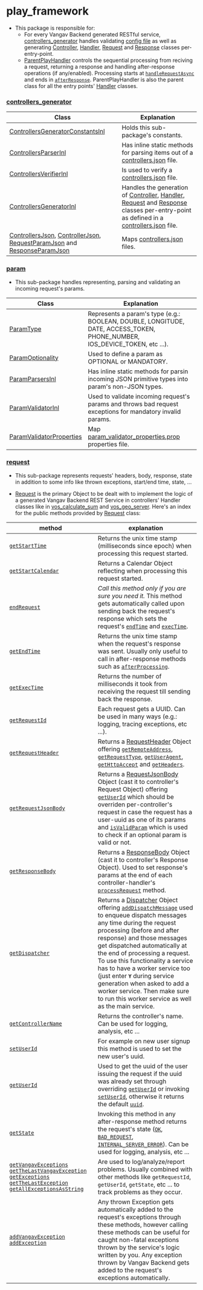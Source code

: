 # play_framework

+ This package is responsible for:
  + For every Vangav Backend generated RESTful service, [controllers_generator](https://github.com/vangav/vos_backend/tree/master/src/com/vangav/backend/play_framework/controllers_generator) handles validating [config file](https://github.com/vangav/vos_geo_server/blob/master/generator_config/controllers.json) as well as generating [Controller](https://github.com/vangav/vos_geo_server/blob/master/app/com/vangav/vos_geo_server/controllers/reverse_geo_code/ControllerReverseGeoCode.java), [Handler](https://github.com/vangav/vos_geo_server/blob/master/app/com/vangav/vos_geo_server/controllers/reverse_geo_code/HandlerReverseGeoCode.java), [Request](https://github.com/vangav/vos_geo_server/blob/master/app/com/vangav/vos_geo_server/controllers/reverse_geo_code/RequestReverseGeoCode.java) and [Response](https://github.com/vangav/vos_geo_server/blob/master/app/com/vangav/vos_geo_server/controllers/reverse_geo_code/ResponseReverseGeoCode.java) classes per-entry-point.
  + [ParentPlayHandler](https://github.com/vangav/vos_backend/blob/master/src/com/vangav/backend/play_framework/ParentPlayHandler.java) controls the sequential processing from reciving a request, returning a response and handling after-response operations (if any/enabled). Processing starts at [`handleRequestAsync`](https://github.com/vangav/vos_backend/blob/master/src/com/vangav/backend/play_framework/ParentPlayHandler.java#L232) and ends in [`afterResponse`](https://github.com/vangav/vos_backend/blob/master/src/com/vangav/backend/play_framework/ParentPlayHandler.java#L612). ParentPlayHandler is also the parent class for all the entry points' [Handler](https://github.com/vangav/vos_geo_server/blob/master/app/com/vangav/vos_geo_server/controllers/reverse_geo_code/HandlerReverseGeoCode.java) classes.

### [controllers_generator](https://github.com/vangav/vos_backend/tree/master/src/com/vangav/backend/play_framework/controllers_generator)

| Class | Explanation |
| ----- | ----------- |
| [ControllersGeneratorConstantsInl](https://github.com/vangav/vos_backend/blob/master/src/com/vangav/backend/play_framework/controllers_generator/ControllersGeneratorConstantsInl.java) | Holds this sub-package's constants. |
| [ControllersParserInl](https://github.com/vangav/vos_backend/blob/master/src/com/vangav/backend/play_framework/controllers_generator/ControllersParserInl.java) | Has inline static methods for parsing items out of a [controllers.json](https://github.com/vangav/vos_geo_server/blob/master/generator_config/controllers.json) file. |
| [ControllersVerifierInl](https://github.com/vangav/vos_backend/blob/master/src/com/vangav/backend/play_framework/controllers_generator/ControllersVerifierInl.java) | Is used to verify a [controllers.json](https://github.com/vangav/vos_geo_server/blob/master/generator_config/controllers.json) file. |
| [ControllersGeneratorInl](https://github.com/vangav/vos_backend/blob/master/src/com/vangav/backend/play_framework/controllers_generator/ControllersGeneratorInl.java) | Handles the generation of [Controller](https://github.com/vangav/vos_geo_server/blob/master/app/com/vangav/vos_geo_server/controllers/reverse_geo_code/ControllerReverseGeoCode.java), [Handler](https://github.com/vangav/vos_geo_server/blob/master/app/com/vangav/vos_geo_server/controllers/reverse_geo_code/HandlerReverseGeoCode.java), [Request](https://github.com/vangav/vos_geo_server/blob/master/app/com/vangav/vos_geo_server/controllers/reverse_geo_code/RequestReverseGeoCode.java) and [Response](https://github.com/vangav/vos_geo_server/blob/master/app/com/vangav/vos_geo_server/controllers/reverse_geo_code/ResponseReverseGeoCode.java) classes per-entry-point as defined in a [controllers.json](https://github.com/vangav/vos_geo_server/blob/master/generator_config/controllers.json) file. |
| [ControllersJson](https://github.com/vangav/vos_backend/blob/master/src/com/vangav/backend/play_framework/controllers_generator/json/ControllersJson.java), [ControllerJson](https://github.com/vangav/vos_backend/blob/master/src/com/vangav/backend/play_framework/controllers_generator/json/ControllerJson.java), [RequestParamJson](https://github.com/vangav/vos_backend/blob/master/src/com/vangav/backend/play_framework/controllers_generator/json/RequestParamJson.java) and [ResponseParamJson](https://github.com/vangav/vos_backend/blob/master/src/com/vangav/backend/play_framework/controllers_generator/json/ResponseParamJson.java) | Maps [controllers.json](https://github.com/vangav/vos_geo_server/blob/master/generator_config/controllers.json) files. |

### [param](https://github.com/vangav/vos_backend/tree/master/src/com/vangav/backend/play_framework/param)

+ This sub-package handles representing, parsing and validating an incoming request's params.

| Class | Explanation |
| ----- | ----------- |
| [ParamType](https://github.com/vangav/vos_backend/blob/master/src/com/vangav/backend/play_framework/param/ParamType.java) | Represents a param's type (e.g.: BOOLEAN, DOUBLE, LONGITUDE, DATE, ACCESS_TOKEN, PHONE_NUMBER, IOS_DEVICE_TOKEN, etc ...). |
| [ParamOptionality](https://github.com/vangav/vos_backend/blob/master/src/com/vangav/backend/play_framework/param/ParamOptionality.java) | Used to define a param as OPTIONAL or MANDATORY. |
| [ParamParsersInl](https://github.com/vangav/vos_backend/blob/master/src/com/vangav/backend/play_framework/param/ParamParsersInl.java) | Has inline static methods for parsin incoming JSON primitive types into param's non-JSON types. |
| [ParamValidatorInl](https://github.com/vangav/vos_backend/blob/master/src/com/vangav/backend/play_framework/param/ParamValidatorInl.java) | Used to validate incoming request's params and throws bad request exceptions for mandatory invalid params. |
| [ParamValidatorProperties](https://github.com/vangav/vos_backend/blob/master/src/com/vangav/backend/play_framework/param/ParamValidatorProperties.java) | Map [param_validator_properties.prop](https://github.com/vangav/vos_backend/blob/master/prop/param_validator_properties.prop) properties file. |

### [request](https://github.com/vangav/vos_backend/tree/master/src/com/vangav/backend/play_framework/request)

+ This sub-package represents requests' headers, body, response, state in addition to some info like thrown exceptions, start/end time, state, ...

+ [Request](https://github.com/vangav/vos_backend/blob/master/src/com/vangav/backend/play_framework/request/Request.java) is the primary Object to be dealt with to implement the logic of a generated Vangav Backend REST Service in controllers' Handler classes like in [vos_calculate_sum](https://github.com/vangav/vos_calculate_sum/blob/master/app/com/vangav/vos_calculate_sum/controllers/calculate_sum/HandlerCalculateSum.java#L86) and [vos_geo_server](https://github.com/vangav/vos_geo_server/blob/master/app/com/vangav/vos_geo_server/controllers/reverse_geo_code/HandlerReverseGeoCode.java#L96). Here's an index for the public methods provided by [Request](https://github.com/vangav/vos_backend/blob/master/src/com/vangav/backend/play_framework/request/Request.java) class:

| method | explanation |
| ------ | ----------- |
| [`getStartTime`](https://github.com/vangav/vos_backend/blob/master/src/com/vangav/backend/play_framework/request/Request.java#L130) | Returns the unix time stamp (milliseconds since epoch) when processing this request started. |
| [`getStartCalendar`](https://github.com/vangav/vos_backend/blob/master/src/com/vangav/backend/play_framework/request/Request.java#L139) | Returns a Calendar Object reflecting when processing this request started. |
| [`endRequest`](https://github.com/vangav/vos_backend/blob/master/src/com/vangav/backend/play_framework/request/Request.java#L150) | *Call this method only if you are sure you need it.* This method gets automatically called upon sending back the request's response which sets the request's [`endTime`](https://github.com/vangav/vos_backend/blob/master/src/com/vangav/backend/play_framework/request/Request.java#L73) and [`execTime`](https://github.com/vangav/vos_backend/blob/master/src/com/vangav/backend/play_framework/request/Request.java#L74). |
| [`getEndTime`](https://github.com/vangav/vos_backend/blob/master/src/com/vangav/backend/play_framework/request/Request.java#L160) | Returns the unix time stamp when the request's response was sent. Usually only useful to call in after-response methods such as [`afterProcessing`](https://github.com/vangav/vos_geo_server/blob/master/app/com/vangav/vos_geo_server/controllers/CommonPlayHandler.java#L83). |
| [`getExecTime`](https://github.com/vangav/vos_backend/blob/master/src/com/vangav/backend/play_framework/request/Request.java#L169) | Returns the number of milliseconds it took from receiving the request till sending back the response. |
| [`getRequestId`](https://github.com/vangav/vos_backend/blob/master/src/com/vangav/backend/play_framework/request/Request.java#L174) | Each request gets a UUID. Can be used in many ways (e.g.: logging, tracing exceptions, etc ...). |
| [`getRequestHeader`](https://github.com/vangav/vos_backend/blob/master/src/com/vangav/backend/play_framework/request/Request.java#L183) | Returns a [RequestHeader](https://github.com/vangav/vos_backend/blob/master/src/com/vangav/backend/play_framework/request/RequestHeader.java) Object offering [`getRemoteAddress`](https://github.com/vangav/vos_backend/blob/master/src/com/vangav/backend/play_framework/request/RequestHeader.java#L88), [`getRequestType`](https://github.com/vangav/vos_backend/blob/master/src/com/vangav/backend/play_framework/request/RequestHeader.java#L97), [`getUserAgent`](https://github.com/vangav/vos_backend/blob/master/src/com/vangav/backend/play_framework/request/RequestHeader.java#L106), [`getHttpAccept`](https://github.com/vangav/vos_backend/blob/master/src/com/vangav/backend/play_framework/request/RequestHeader.java#L115) and [`getHeaders`](https://github.com/vangav/vos_backend/blob/master/src/com/vangav/backend/play_framework/request/RequestHeader.java#L124). |
| [`getRequestJsonBody`](https://github.com/vangav/vos_backend/blob/master/src/com/vangav/backend/play_framework/request/Request.java#L192) | Returns a [RequestJsonBody](https://github.com/vangav/vos_backend/blob/master/src/com/vangav/backend/play_framework/request/RequestJsonBody.java) Object (cast it to controller's Request Object) offering [`getUserId`](https://github.com/vangav/vos_backend/blob/master/src/com/vangav/backend/play_framework/request/RequestJsonBody.java#L103) which should be overriden per-controller's request in case the request has a user-uuid as one of its params and [`isValidParam`](https://github.com/vangav/vos_backend/blob/master/src/com/vangav/backend/play_framework/request/RequestJsonBody.java#L224) which is used to check if an optional param is valid or not. |
| [`getResponseBody`](https://github.com/vangav/vos_backend/blob/master/src/com/vangav/backend/play_framework/request/Request.java#L201) | Returns a [ResponseBody](https://github.com/vangav/vos_backend/blob/master/src/com/vangav/backend/play_framework/request/response/ResponseBody.java) Object (cast it to controller's Response Object). Used to set response's params at the end of each controller-handler's [`processRequest`](https://github.com/vangav/vos_geo_server/blob/master/app/com/vangav/vos_geo_server/controllers/reverse_geo_code/HandlerReverseGeoCode.java#L96) method. |
| [`getDispatcher`](https://github.com/vangav/vos_backend/blob/master/src/com/vangav/backend/play_framework/request/Request.java#L210) | Returns a [Dispatcher](https://github.com/vangav/vos_backend/blob/master/src/com/vangav/backend/dispatcher/Dispatcher.java) Object offering [`addDispatchMessage`](https://github.com/vangav/vos_backend/blob/master/src/com/vangav/backend/dispatcher/Dispatcher.java#L193) used to enqueue dispatch messages any time during the request processing (before and after response) and those messages get dispatched automatically at the end of processing a request. To use this functionality a service has to have a worker service too (just enter **`Y`** during service generation when asked to add a worker service. Then make sure to run this worker service as well as the main service. |
| [`getControllerName`](https://github.com/vangav/vos_backend/blob/master/src/com/vangav/backend/play_framework/request/Request.java#L219) | Returns the controller's name. Can be used for logging, analysis, etc ... |
| [`setUserId`](https://github.com/vangav/vos_backend/blob/master/src/com/vangav/backend/play_framework/request/Request.java#L231) | For example on new user signup this method is used to set the new user's uuid. |
| [`getUserId`](https://github.com/vangav/vos_backend/blob/master/src/com/vangav/backend/play_framework/request/Request.java#L241) | Used to get the uuid of the user issuing the request if the uuid was already set through overriding [`getUserId`](https://github.com/vangav/vos_backend/blob/master/src/com/vangav/backend/play_framework/request/RequestJsonBody.java#L103) or invoking [`setUserId`](https://github.com/vangav/vos_backend/blob/master/src/com/vangav/backend/play_framework/request/Request.java#L231), otherwise it returns the default [`uuid`](https://github.com/vangav/vos_backend/blob/master/src/com/vangav/backend/play_framework/request/RequestJsonBody.java#L94).  |
| [`getState`](https://github.com/vangav/vos_backend/blob/master/src/com/vangav/backend/play_framework/request/Request.java#L277) | Invoking this method in any after-response method returns the request's state ([`OK`](https://github.com/vangav/vos_backend/blob/master/src/com/vangav/backend/play_framework/request/RequestState.java#L59), [`BAD_REQUEST`](https://github.com/vangav/vos_backend/blob/master/src/com/vangav/backend/play_framework/request/RequestState.java#L60), [`INTERNAL_SERVER_ERROR`](https://github.com/vangav/vos_backend/blob/master/src/com/vangav/backend/play_framework/request/RequestState.java#L61)). Can be used for logging, analysis, etc ... |
| [`getVangavExceptions`](https://github.com/vangav/vos_backend/blob/master/src/com/vangav/backend/play_framework/request/Request.java#L299) [`getTheLastVangavException`](https://github.com/vangav/vos_backend/blob/master/src/com/vangav/backend/play_framework/request/Request.java#L311) [`getExceptions`](https://github.com/vangav/vos_backend/blob/master/src/com/vangav/backend/play_framework/request/Request.java#L337) [`getTheLastException`](https://github.com/vangav/vos_backend/blob/master/src/com/vangav/backend/play_framework/request/Request.java#L348) [`getAllExceptionsAsString`](https://github.com/vangav/vos_backend/blob/master/src/com/vangav/backend/play_framework/request/Request.java#L364) | Are used to log/analyze/report problems. Usually combined with other methods like `getRequestId`, `getUserId`, `getState`, etc ... to track problems as they occur. |
| [`addVangavException`](https://github.com/vangav/vos_backend/blob/master/src/com/vangav/backend/play_framework/request/Request.java#L288) [`addException`](https://github.com/vangav/vos_backend/blob/master/src/com/vangav/backend/play_framework/request/Request.java#L327) | Any thrown Exception gets automatically added to the request's exceptions through these methods, however calling these methods can be useful for caught non-fatal exceptions thrown by the service's logic written by you. Any exception thrown by Vangav Backend gets added to the request's exceptions automatically. |

